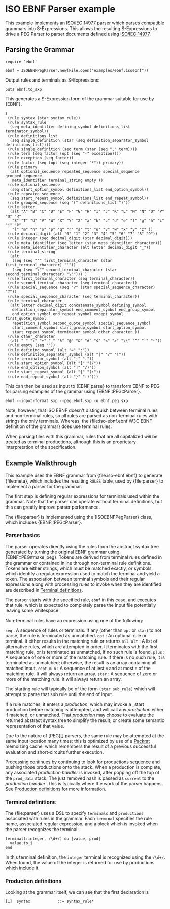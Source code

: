 # ISO EBNF Parser example

This example implements an [ISO/IEC 14977][] parser which parses compatible grammars into S-Expressions. This allows the resulting S-Expressions to drive a PEG Parser to parser documents defined using [ISO/IEC 14977][].

## Parsing the Grammar

    require 'ebnf'

    ebnf = ISOEBNFPegParser.new(File.open("examples/ebnf.isoebnf"))

Output rules and terminals as S-Expressions:

    puts ebnf.to_sxp

This generates a S-Expression form of the grammar suitable for use by {EBNF}.

    (
     (rule syntax (star syntax_rule))
     (rule syntax_rule
      (seq meta_identifier defining_symbol definitions_list terminator_symbol))
     (rule definitions_list
      (seq single_definition (star (seq definition_separator_symbol definitions_list))))
     (rule single_definition (seq term (star (seq "," term))))
     (rule term (seq factor (opt (seq "-" exception))))
     (rule exception (seq factor))
     (rule factor (seq (opt (seq integer "*")) primary))
     (rule primary
      (alt optional_sequence repeated_sequence special_sequence grouped_sequence
       meta_identifier terminal_string empty ))
     (rule optional_sequence
      (seq start_option_symbol definitions_list end_option_symbol))
     (rule repeated_sequence
      (seq start_repeat_symbol definitions_list end_repeat_symbol))
     (rule grouped_sequence (seq "(" definitions_list ")"))
     (rule letter
      (alt "A" "B" "C" "D" "E" "F" "G" "H" "I" "J" "K" "L" "M" "N" "O" "P" "Q" "R"
       "S" "T" "U" "V" "W" "X" "Y" "Z" "a" "b" "c" "d" "e" "f" "g" "h" "i" "j" "k"
       "l" "m" "n" "o" "p" "q" "r" "s" "t" "u" "v" "w" "x" "y" "z" ))
     (rule decimal_digit (alt "0" "1" "2" "3" "4" "5" "6" "7" "8" "9"))
     (rule integer (seq decimal_digit (star decimal_digit)))
     (rule meta_identifier (seq letter (star meta_identifier_character)))
     (rule meta_identifier_character (alt letter decimal_digit "_"))
     (rule terminal_string
      (alt
       (seq (seq "'" first_terminal_character (star first_terminal_character) "'"))
       (seq (seq "\"" second_terminal_character (star second_terminal_character) "\""))) )
     (rule first_terminal_character (seq terminal_character))
     (rule second_terminal_character (seq terminal_character))
     (rule special_sequence (seq "?" (star special_sequence_character) "?"))
     (rule special_sequence_character (seq terminal_character))
     (rule terminal_character
      (alt letter decimal_digit concatenate_symbol defining_symbol
       definition_separator_symbol end_comment_symbol end_group_symbol
       end_option_symbol end_repeat_symbol except_symbol first_quote_symbol
       repetition_symbol second_quote_symbol special_sequence_symbol
       start_comment_symbol start_group_symbol start_option_symbol
       start_repeat_symbol terminator_symbol other_character ))
     (rule other_character
      (alt " " ":" "+" "_" "%" "@" "&" "#" "$" "<" ">" "\\" "^" "`" "~"))
     (rule empty (seq ""))
     (rule defining_symbol (alt "=" ":"))
     (rule definition_separator_symbol (alt "|" "/" "!"))
     (rule terminator_symbol (alt ";" "."))
     (rule start_option_symbol (alt "[" "(/"))
     (rule end_option_symbol (alt "]" "/)"))
     (rule start_repeat_symbol (alt "{" "(:"))
     (rule end_repeat_symbol (alt "}" ":)")))

This can then be used as input to {EBNF.parse} to transform EBNF to PEG for parsing examples of the grammar using {EBNF::PEG::Parser}.

    ebnf --input-format sxp --peg ebnf.sxp -o ebnf.peg.sxp

Note, however, that ISO EBNF doesn't distinguish between terminal rules and non-terminal rules, so all rules are parsed as non-terminal rules with strings the only terminals. Whereas, the {file:iso-ebnf.ebnf W3C EBNF definition of the grammar} does use terminal rules.

When parsing files with this grammar, rules that are all capitalized _will_ be treated as terminal productions, although this is an proprietary interpretation of the specification.

## Example Walkthrough

This example uses the EBNF grammar from {file:iso-ebnf.ebnf} to generate {file:meta}, which includes the resulting `RULES` table, used by {file:parser} to implement a parser for the grammar.

The first step is defining regular expressions for terminals used within the grammar. Note that the parser can operate without terminal definitions, but this can greatly improve parser performance.

The {file:parser} is implemented using the {ISOEBNFPegParser} class, which includes {EBNF::PEG::Parser}.

### Parser basics
The parser operates directly using the rules from the abstract syntax tree generated by turning the original EBNF grammar using {EBNF::PEG#make_peg}. Tokens are derived from terminal rules defined in the grammar or contained inline through non-terminal rule definitions. Tokens are either strings, which must be matched exactly, or symbols, which identify a regular expression used to match the terminal and yield a token. The association between terminal symbols and their regular expressions along with processing rules to invoke when they are identified are described in [Terminal definitions](#Terminal_definitions).

The parser starts with the specified rule, `ebnf` in this case, and executes that rule, which is expected to completely parse the input file potentially leaving some whitespace.

Non-terminal rules have an expression using one of the following:

`seq`
: A sequence of rules or terminals. If any (other than `opt` or `star`) to not parse, the rule is terminated as unmatched.
`opt`
: An optional rule or terminal. It either results in the matching rule or returns `nil`.
`alt`
: A list of alternative rules, which are attempted in order. It terminates with the first matching rule, or is terminated as unmatched, if no such rule is found.
`plus`
: A sequence of one or more of the matching rule. If there is no such rule, it is terminated as unmatched; otherwise, the result is an array containing all matched input.
`rept m n`
: A sequence of at lest `m` and at most `n` of the matching rule. It will always return an array.
`star`
: A sequence of zero or more of the matching rule. It will always return an array.

The starting rule will typically be of the form `(star sub_rule)` which will attempt to parse that sub rule until the end of input.

If a rule matches, it enters a _production_, which may invoke a _start production before matching is attempted, and will call any _production_ either if matched, or unmatched. That _production_ may choose to evaluate the returned abstract syntax tree to simplify the result, or create some semantic representation of that value.

Due to the nature of [PEG][] parsers, the same rule may be attempted at the same input location many times; this is optimized by use of a [Packrat][] memoizing cache, which remembers the result of a previous successful evaluation and short-circuits further execution.

Processing continues by continuing to look for productions sequence and pushing those productions onto the stack. When a production is complete, any associated _production handler_ is invoked, after popping off the top of the `prod_data` stack. The just removed hash is passed as `current` to the _production handler_. This is typically where the work of the parser happens. See [Production definitions](#Production_definitions) for more information.

### Terminal definitions
The {file:parser} uses a DSL to specify `terminals` and `productions` associated with rules in the grammar. Each `terminal` specifies the rule name, associated regular expression, and a block which is invoked when the parser recognizes the terminal:

    terminal(:integer, /\d+/) do |value, prod|
      value.to_i
    end

In this terminal definition, the `integer` terminal is recognized using the `/\d+/`. When found, the value of the integer is returned for use by productions which include it.

### Production definitions
Looking at the grammar itself, we can see that the first declaration is

    [1]  syntax            ::= syntax_rule*

[Ruby]:         https://ruby-lang.org/
[YARD]:         https://yardoc.org/
[YARD-GS]:      https://rubydoc.info/docs/yard/file/docs/GettingStarted.md
[PDD]:          https://lists.w3.org/Archives/Public/public-rdf-ruby/2010May/0013.html
[EBNF]:         https://www.w3.org/TR/REC-xml/#sec-notation
[EBNF doc]:     https://rubydoc.info/github/dryruby/ebnf/
[Turtle gem]:   https://rubygems.org/gems/rdf-turtle
[Packrat]:      https://pdos.csail.mit.edu/~baford/packrat/thesis/
[ISO/IEC 14977]:https://www.iso.org/standard/26153.html